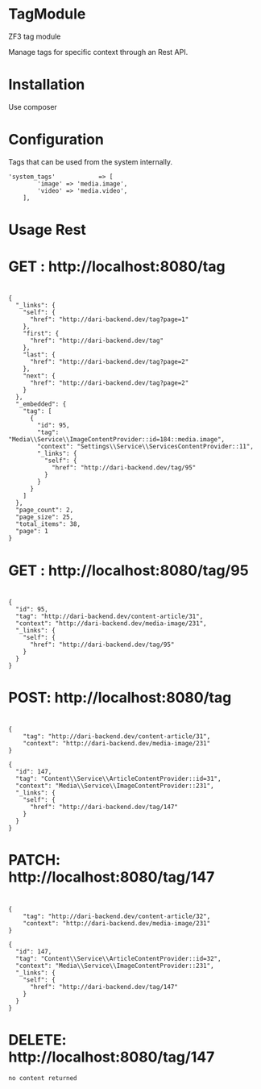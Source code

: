 # TagModule
ZF3 tag module

Manage tags for specific context through an Rest API.

# Installation
  Use composer 

# Configuration

Tags that can be used from the system internally. 

    'system_tags'            => [
            'image' => 'media.image',
            'video' => 'media.video',            
        ],


# Usage Rest 

# GET : http://localhost:8080/tag 
# 
    {
      "_links": {
        "self": {
          "href": "http://dari-backend.dev/tag?page=1"
        },
        "first": {
          "href": "http://dari-backend.dev/tag"
        },
        "last": {
          "href": "http://dari-backend.dev/tag?page=2"
        },
        "next": {
          "href": "http://dari-backend.dev/tag?page=2"
        }
      },
      "_embedded": {
        "tag": [
          {
            "id": 95,
            "tag": "Media\\Service\\ImageContentProvider::id=184::media.image",
            "context": "Settings\\Service\\ServicesContentProvider::11",
            "_links": {
              "self": {
                "href": "http://dari-backend.dev/tag/95"
              }
            }
          }
        ]
      },
      "page_count": 2,
      "page_size": 25,
      "total_items": 38,
      "page": 1
    }

# GET : http://localhost:8080/tag/95
#
    {
      "id": 95,
      "tag": "http://dari-backend.dev/content-article/31",
      "context": "http://dari-backend.dev/media-image/231",
      "_links": {
        "self": {
          "href": "http://dari-backend.dev/tag/95"
        }
      }
    }

# POST: http://localhost:8080/tag
#
    {
    	"tag": "http://dari-backend.dev/content-article/31",
    	"context": "http://dari-backend.dev/media-image/231"
    }
    
    {
      "id": 147,
      "tag": "Content\\Service\\ArticleContentProvider::id=31",
      "context": "Media\\Service\\ImageContentProvider::231",
      "_links": {
        "self": {
          "href": "http://dari-backend.dev/tag/147"
        }
      }
    }

# PATCH: http://localhost:8080/tag/147
#
    {
    	"tag": "http://dari-backend.dev/content-article/32",
    	"context": "http://dari-backend.dev/media-image/231"
    }
    
    {
      "id": 147,
      "tag": "Content\\Service\\ArticleContentProvider::id=32",
      "context": "Media\\Service\\ImageContentProvider::231",
      "_links": {
        "self": {
          "href": "http://dari-backend.dev/tag/147"
        }
      }
    }

# DELETE: http://localhost:8080/tag/147
    
    no content returned
